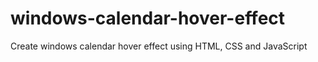 # windows-calendar-hover-effect
Create windows calendar hover effect using HTML, CSS and JavaScript
